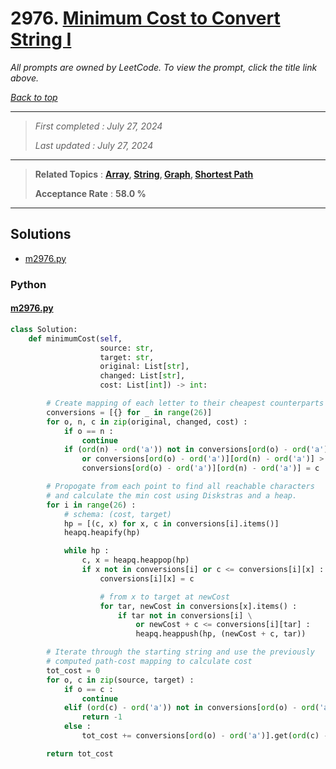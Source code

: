 # 2976. [Minimum Cost to Convert String I](<https://leetcode.com/problems/minimum-cost-to-convert-string-i>)

*All prompts are owned by LeetCode. To view the prompt, click the title link above.*

*[Back to top](<../README.md>)*

------

> *First completed : July 27, 2024*
>
> *Last updated : July 27, 2024*

------

> **Related Topics** : **[Array](<by_topic/Array.md>), [String](<by_topic/String.md>), [Graph](<by_topic/Graph.md>), [Shortest Path](<by_topic/Shortest Path.md>)**
>
> **Acceptance Rate** : **58.0 %**

------

## Solutions

- [m2976.py](<../my-submissions/m2976.py>)
### Python
#### [m2976.py](<../my-submissions/m2976.py>)
```Python
class Solution:
    def minimumCost(self, 
                    source: str, 
                    target: str, 
                    original: List[str], 
                    changed: List[str], 
                    cost: List[int]) -> int:

        # Create mapping of each letter to their cheapest counterparts
        conversions = [{} for _ in range(26)]
        for o, n, c in zip(original, changed, cost) :
            if o == n :
                continue
            if (ord(n) - ord('a')) not in conversions[ord(o) - ord('a')] \
                or conversions[ord(o) - ord('a')][ord(n) - ord('a')] > c :
                conversions[ord(o) - ord('a')][ord(n) - ord('a')] = c

        # Propogate from each point to find all reachable characters
        # and calculate the min cost using Diskstras and a heap.
        for i in range(26) :
            # schema: (cost, target)
            hp = [(c, x) for x, c in conversions[i].items()]
            heapq.heapify(hp)

            while hp :
                c, x = heapq.heappop(hp)
                if x not in conversions[i] or c <= conversions[i][x] :
                    conversions[i][x] = c

                    # from x to target at newCost
                    for tar, newCost in conversions[x].items() :
                        if tar not in conversions[i] \
                            or newCost + c <= conversions[i][tar] :
                            heapq.heappush(hp, (newCost + c, tar))

        # Iterate through the starting string and use the previously
        # computed path-cost mapping to calculate cost
        tot_cost = 0
        for o, c in zip(source, target) :
            if o == c :
                continue
            elif (ord(c) - ord('a')) not in conversions[ord(o) - ord('a')] :
                return -1
            else :
                tot_cost += conversions[ord(o) - ord('a')].get(ord(c) - ord('a'))

        return tot_cost

```

